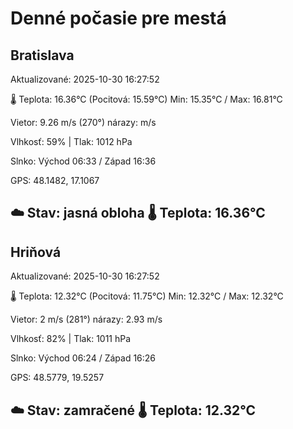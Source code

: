 ﻿# Denné počasie pre mestá

## Bratislava
Aktualizované: 2025-10-30 16:27:52

🌡️ Teplota: 16.36°C 
(Pocitová: 15.59°C)
Min: 15.35°C / Max: 16.81°C

Vietor: 9.26 m/s    (270°) 
nárazy:  m/s

Vlhkosť: 59% | Tlak: 1012 hPa

Slnko: Východ 06:33 / Západ 16:36

GPS: 48.1482, 17.1067

☁️ Stav: jasná obloha        🌡️ Teplota: 16.36°C
---

## Hriňová
Aktualizované: 2025-10-30 16:27:52

🌡️ Teplota: 12.32°C 
(Pocitová: 11.75°C)
Min: 12.32°C / Max: 12.32°C

Vietor: 2 m/s (281°)
nárazy: 2.93 m/s

Vlhkosť: 82% | Tlak: 1011 hPa

Slnko: Východ 06:24 / Západ 16:26

GPS: 48.5779, 19.5257

☁️ Stav: zamračené        🌡️ Teplota: 12.32°C
---
